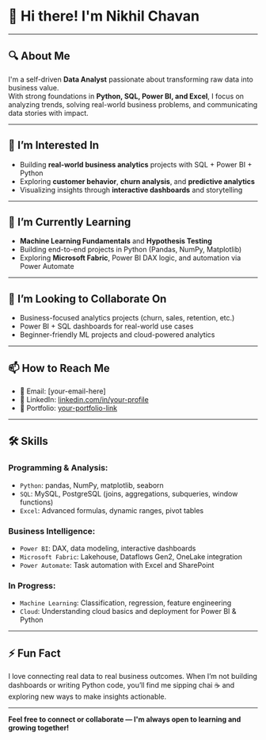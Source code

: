 # 👋 Hi there! I'm Nikhil Chavan

---

## 🔍 About Me

I'm a self-driven **Data Analyst** passionate about transforming raw data into business value.  
With strong foundations in **Python, SQL, Power BI, and Excel**, I focus on analyzing trends, solving real-world business problems, and communicating data stories with impact.

---

## 👀 I’m Interested In

- Building **real-world business analytics** projects with SQL + Power BI + Python  
- Exploring **customer behavior**, **churn analysis**, and **predictive analytics**  
- Visualizing insights through **interactive dashboards** and storytelling

---

## 🌱 I’m Currently Learning

- **Machine Learning Fundamentals** and **Hypothesis Testing**  
- Building end-to-end projects in Python (Pandas, NumPy, Matplotlib)  
- Exploring **Microsoft Fabric**, Power BI DAX logic, and automation via Power Automate

---

## 💞️ I’m Looking to Collaborate On

- Business-focused analytics projects (churn, sales, retention, etc.)  
- Power BI + SQL dashboards for real-world use cases  
- Beginner-friendly ML projects and cloud-powered analytics

---

## 📫 How to Reach Me

- 📧 Email: [your-email-here]  
- 🔗 LinkedIn: [linkedin.com/in/your-profile](https://linkedin.com/in/your-profile)  
- 🧠 Portfolio: [your-portfolio-link](https://yourportfolio.com)

---

## 🛠️ Skills

### Programming & Analysis:
- `Python`: pandas, NumPy, matplotlib, seaborn  
- `SQL`: MySQL, PostgreSQL (joins, aggregations, subqueries, window functions)  
- `Excel`: Advanced formulas, dynamic ranges, pivot tables

### Business Intelligence:
- `Power BI`: DAX, data modeling, interactive dashboards  
- `Microsoft Fabric`: Lakehouse, Dataflows Gen2, OneLake integration  
- `Power Automate`: Task automation with Excel and SharePoint

### In Progress:
- `Machine Learning`: Classification, regression, feature engineering  
- `Cloud`: Understanding cloud basics and deployment for Power BI & Python

---

## ⚡ Fun Fact

I love connecting real data to real business outcomes. When I’m not building dashboards or writing Python code, you’ll find me sipping chai ☕ and exploring new ways to make insights actionable.  

---

**Feel free to connect or collaborate — I'm always open to learning and growing together!**

